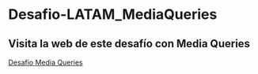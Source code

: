 # Desafio-LATAM_MediaQueries

## Visita la web de este desafío con Media Queries
<a href="https://carolinalunasfarah.github.io/Desafio-LATAM_MediaQueries/" target="_blank" rel="noopener noreferrer">Desafío Media Queries</a>